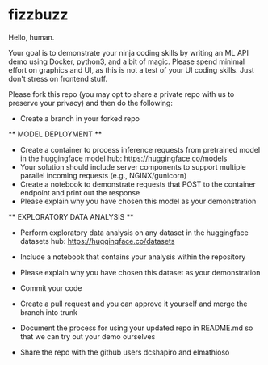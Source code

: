 # fizzbuzz

Hello, human.

Your goal is to demonstrate your ninja coding skills by writing an ML API demo using Docker, python3, and a bit of magic. Please spend minimal effort on graphics and UI, as this is not a test of your UI coding skills. Just don't stress on frontend stuff. 

Please fork this repo (you may opt to share a private repo with us to preserve your privacy) and then do the following:
- Create a branch in your forked repo

** MODEL DEPLOYMENT **
- Create a container to process inference requests from pretrained model in the huggingface model hub: https://huggingface.co/models
- Your solution should include server components to support multiple parallel incoming requests (e.g., NGINX/gunicorn)
- Create a notebook to demonstrate requests that POST to the container endpoint and print out the response
- Please explain why you have chosen this model as your demonstration

** EXPLORATORY DATA ANALYSIS **
- Perform exploratory data analysis on any dataset in the huggingface datasets hub: https://huggingface.co/datasets
- Include a notebook that contains your analysis within the repository
- Please explain why you have chosen this dataset as your demonstration

- Commit your code
- Create a pull request and you can approve it yourself and merge the branch into trunk
- Document the process for using your updated repo in README.md so that we can try out your demo ourselves
- Share the repo with the github users dcshapiro and elmathioso
